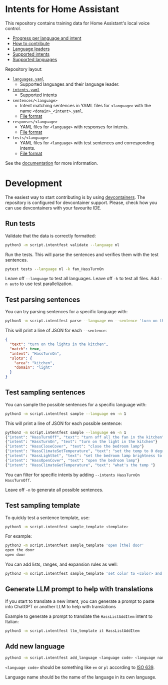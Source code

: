 # Intents for Home Assistant

This repository contains training data for Home Assistant's local voice control.

- [Progress per language and intent](https://home-assistant.github.io/intents/)
- [How to contribute](https://developers.home-assistant.io/docs/voice/intent-recognition/contributing/)
- [Language leaders](https://developers.home-assistant.io/docs/voice/language-leaders/)
- [Supported intents](https://developers.home-assistant.io/docs/intent_builtin/)
- [Supported languages](https://developers.home-assistant.io/docs/voice/intent-recognition/supported-languages/)

Repository layout:

- [`languages.yaml`](languages.yaml)
  - Supported languages and their language leader.
- [`intents.yaml`](intents.yaml)
  - Supported intents
- `sentences/<language>`
  - Intent matching sentences in YAML files for `<language>` with the name `<domain>_<intent>.yaml`.
  - [File format](https://developers.home-assistant.io/docs/voice/intent-recognition/template-sentence-syntax/)
- `responses/<language>`
  - YAML files for `<language>` with responses for intents.
  - [File format](https://developers.home-assistant.io/docs/voice/intent-recognition/test-syntax/)
- `tests/<language>`
  - YAML files for `<language>` with test sentences and corresponding intents.
  - [File format](https://developers.home-assistant.io/docs/voice/intent-recognition/test-syntax/)

See the [documentation](docs/README.md) for more information.

# Development

The easiest way to start contributing is by using [devcontainers](https://containers.dev/).
The repository is configured for devcontainer support.
Please, check how you can use devcontainers with your favourite IDE.

## Run tests

Validate that the data is correctly formatted:

```sh
python3 -m script.intentfest validate --language nl
```

Run the tests. This will parse the sentences and verifies them with the test sentences.

```sh
pytest tests --language nl -k fan_HassTurnOn
```

Leave off `--language` to test all languages. Leave off `-k` to test all files. Add `-n auto` to use test parallelization.

## Test parsing sentences

You can try parsing sentences for a specific language with:

```sh
python3 -m script.intentfest parse --language en --sentence 'turn on the lights in the kitchen'
```

This will print a line of JSON for each `--sentence`:

```json
{
  "text": "turn on the lights in the kitchen",
  "match": true,
  "intent": "HassTurnOn",
  "slots": {
    "area": "kitchen",
    "domain": "light"
  }
}
```

## Test sampling sentences

You can sample the possible sentences for a specific language with:

```sh
python3 -m script.intentfest sample --language en -n 1
```

This will print a line of JSON for each possible sentence:

```sh
python3 -m script.intentfest sample --language en -n 1
{"intent": "HassTurnOff", "text": "turn off all the fan in the kitchen"}
{"intent": "HassTurnOn", "text": "turn on the light in the kitchen"}
{"intent": "HassCloseCover", "text": "close the bedroom lamp"}
{"intent": "HassClimateSetTemperature", "text": "set the temp to 0 degrees celsius"}
{"intent": "HassLightSet", "text": "set the bedroom lamp brightness to 0 percent"}
{"intent": "HassOpenCover", "text": "open the bedroom lamp"}
{"intent": "HassClimateGetTemperature", "text": "what's the temp "}
```

You can filter for specific intents by adding `--intents HassTurnOn HassTurnOff`.

Leave off `-n` to generate all possible sentences.

## Test sampling template

To quickly test a sentence template, use:

```sh
python3 -m script.intentfest sample_template <template>
```

For example:

```sh
python3 -m script.intentfest sample_template 'open [the] door'
open the door
open door
```

You can add lists, ranges, and expansion rules as well:

```sh
python3 -m script.intentfest sample_template 'set color to <color> and brightness to {brightness}' --values color red green --range brightness 1 2 --rule color '[the] {color}'
```

## Generate LLM prompt to help with translations

If you start to translate a new intent, you can generate a prompt to paste into ChatGPT or another LLM to help with translations

Example to generate a prompt to translate the `HassListAddItem` intent to Italian:

```sh
python3 -m script.intentfest llm_template it HassListAddItem
```

## Add new language

```sh
python3 -m script.intentfest add_language <language code> <language name>
```

`<language code>` should be something like `en` or `pl` according to [ISO 639](https://en.wikipedia.org/wiki/List_of_ISO_639-1_codes).

Language name should be the name of the language in its own language.
